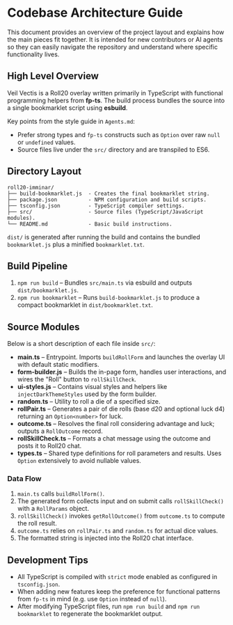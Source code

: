 # Codebase Architecture Guide

This document provides an overview of the project layout and explains how the main pieces fit together.  It is intended for new contributors or AI agents so they can easily navigate the repository and understand where specific functionality lives.

## High Level Overview

Veil Vectis is a Roll20 overlay written primarily in TypeScript with functional programming helpers from **fp-ts**.  The build process bundles the source into a single bookmarklet script using **esbuild**.

Key points from the style guide in `Agents.md`:

- Prefer strong types and `fp-ts` constructs such as `Option` over raw `null` or `undefined` values.
- Source files live under the `src/` directory and are transpiled to ES6.

## Directory Layout

```
roll20-imminar/
├── build-bookmarklet.js  - Creates the final bookmarklet string.
├── package.json          - NPM configuration and build scripts.
├── tsconfig.json         - TypeScript compiler settings.
├── src/                  - Source files (TypeScript/JavaScript modules).
└── README.md             - Basic build instructions.
```

`dist/` is generated after running the build and contains the bundled `bookmarklet.js` plus a minified `bookmarklet.txt`.

## Build Pipeline

1. `npm run build` – Bundles `src/main.ts` via esbuild and outputs `dist/bookmarklet.js`.
2. `npm run bookmarklet` – Runs `build-bookmarklet.js` to produce a compact bookmarklet in `dist/bookmarklet.txt`.

## Source Modules

Below is a short description of each file inside `src/`:

- **main.ts** – Entrypoint. Imports `buildRollForm` and launches the overlay UI with default static modifiers.
- **form-builder.js** – Builds the in-page form, handles user interactions, and wires the "Roll" button to `rollSkillCheck`.
- **ui-styles.js** – Contains visual styles and helpers like `injectDarkThemeStyles` used by the form builder.
- **random.ts** – Utility to roll a die of a specified size.
- **rollPair.ts** – Generates a pair of die rolls (base d20 and optional luck d4) returning an `Option<number>` for luck.
- **outcome.ts** – Resolves the final roll considering advantage and luck; outputs a `RollOutcome` record.
- **rollSkillCheck.ts** – Formats a chat message using the outcome and posts it to Roll20 chat.
- **types.ts** – Shared type definitions for roll parameters and results. Uses `Option` extensively to avoid nullable values.

### Data Flow

1. `main.ts` calls `buildRollForm()`.
2. The generated form collects input and on submit calls `rollSkillCheck()` with a `RollParams` object.
3. `rollSkillCheck()` invokes `getRollOutcome()` from `outcome.ts` to compute the roll result.
4. `outcome.ts` relies on `rollPair.ts` and `random.ts` for actual dice values.
5. The formatted string is injected into the Roll20 chat interface.

## Development Tips

- All TypeScript is compiled with `strict` mode enabled as configured in `tsconfig.json`.
- When adding new features keep the preference for functional patterns from `fp-ts` in mind (e.g. use `Option` instead of `null`).
- After modifying TypeScript files, run `npm run build` and `npm run bookmarklet` to regenerate the bookmarklet output.

